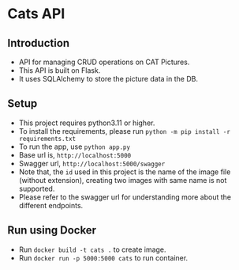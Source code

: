 # Cats API

## Introduction

- API for managing CRUD operations on CAT Pictures.
- This API is built on Flask.
- It uses SQLAlchemy to store the picture data in the DB.

## Setup

- This project requires python3.11 or higher.
- To install the requirements, please run `python -m pip install -r requirements.txt`
- To run the app, use `python app.py`
- Base url is, `http://localhost:5000`
- Swagger url, `http://localhost:5000/swagger`
- Note that, the `id` used in this project is the name of the image file (without extension), creating two images with same name is not supported.
- Please refer to the swagger url for understanding more about the different endpoints.

## Run using Docker

- Run `docker build -t cats .` to create image.
- Run `docker run -p 5000:5000 cats` to run container.